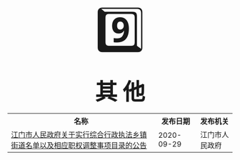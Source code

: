 <center><span style='font-size:100px;'>9️⃣</span></center>
<center><span style='font-size:50px;'><b>其  他</b></span></center>

<table>
    <tr>
        <th>名称</th>
        <th>发布日期</th>
        <th>发布机关</th>
    </tr>
    <tr>
        <td><a href="\part9\江门市人民政府关于实行综合行政执法乡镇街道名单以及相应职权调整事项目录的公告.html">江门市人民政府关于实行综合行政执法乡镇街道名单以及相应职权调整事项目录的公告</a></td>
        <td>2020-09-29</td>
        <td>江门市人民政府</td>
    </tr>
</table>
